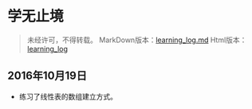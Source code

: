 # 学无止境
> 未经许可，不得转载。
> MarkDown版本：[learning\_log.md](http://github.com/KevinsBobo/KevinsBobo.github.io/article/learning_log.md)
> Html版本：[learning\_log](http://kevins.pro/blog/learning_log/)

## 2016年10月19日
+ 练习了线性表的数组建立方式。
